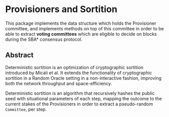 # Provisioners and Sortition

This package implements the data structure which holds the Provisioner committee, and implements methods on top of this committee in order to be able to extract **voting committees** which are eligible to decide on blocks during the SBA\* consensus protocol.

## Abstract

Deterministic sortition is an optimization of cryptographic sortition introduced by Micali et al. It extends the functionality of cryptographic sortition in a Random Oracle setting in a non-interactive fashion, improving both the network throughput and space-efficiency.

Deterministic sortition is an algorithm that recursively hashes the public seed with situational parameters of each step, mapping the outcome to the current stakes of the Provisioners in order to extract a pseudo-random `Committee`, per step.

